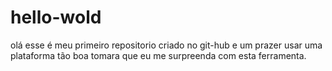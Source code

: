 # hello-wold
olá esse é meu primeiro repositorio criado no git-hub  e um prazer usar uma plataforma tão boa tomara que eu me surpreenda com esta ferramenta.
